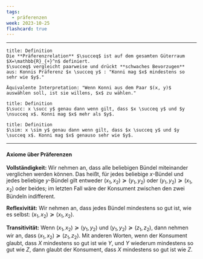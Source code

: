 ```yaml
---
tags:
  - präferenzen
week: 2023-10-25
flashcard: true
---
```

***

```ad-important
title: Definition
Die **Präferenzrelation** $\succeq$ ist auf dem gesamten Güterraum $X=\mathbb{R}_{+}^n$ definiert.
$\succeq$ vergleicht paarweise und drückt **schwaches Bevorzugen** aus: Konnis Präferenz $x \succeq y$ : "Konni mag $x$ mindestens so sehr wie $y$."

Äquivalente Interpretation: "Wenn Konni aus dem Paar $(x, y)$ auswählen soll, ist sie willens, $x$ zu wählen."

```

```ad-important
title: Definition
$\succ: x \succ y$ genau dann wenn gilt, dass $x \succeq y$ und $y \nsucceq x$. Konni mag $x$ mehr als $y$.

```

```ad-important
title: Definition
$\sim: x \sim y$ genau dann wenn gilt, dass $x \succeq y$ und $y \succeq x$. Konni mag $x$ genauso sehr wie $y$.
```

***
#### Axiome über Präferenzen

**Vollständigkeit:**
Wir nehmen an, dass alle beliebigen Bündel miteinander verglichen werden können. Das heißt, für jedes beliebige $x$-Bündel und jedes beliebige $y$-Bündel gilt entweder $\left(x_1, x_2\right) \succeq\left(y_1, y_2\right)$ oder $\left(y_1, y_2\right) \succeq\left(x_1, x_2\right)$ oder beides; im letzten Fall wäre der Konsument zwischen den zwei Bündeln indifferent.

**Reflexivität:**
Wir nehmen an, dass jedes Bündel mindestens so gut ist, wie es selbst: $\left(x_1, x_2\right) \succeq\left(x_1, x_2\right)$.

**Transitivität:**
Wenn $\left(x_1, x_2\right) \succeq\left(y_1, y_2\right)$ und $\left(y_1, y_2\right) \succeq\left(z_1, z_2\right)$, dann nehmen wir an, dass $\left(x_1, x_2\right) \succeq \left(z_1, z_2\right)$. Mit anderen Worten, wenn der Konsument glaubt, dass $X$ mindestens so gut ist wie $Y$, und $Y$ wiederum mindestens so gut wie $Z$, dann glaubt der Konsument, dass $X$ mindestens so gut ist wie $Z$.